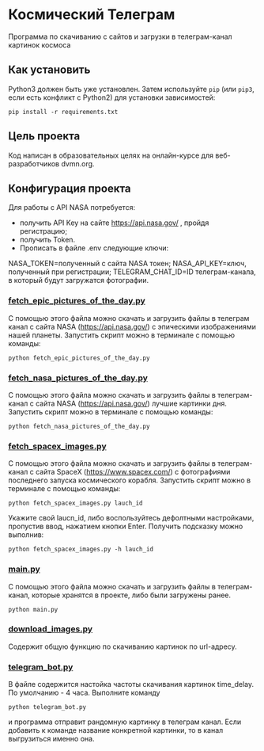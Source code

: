 # Космический Телеграм
Программа по скачиванию с сайтов и загрузки в телеграм-канал картинок космоса 

## Как установить

Python3 должен быть уже установлен. 
Затем используйте `pip` (или `pip3`, если есть конфликт с Python2) для установки зависимостей:
```
pip install -r requirements.txt
```

## Цель проекта
Код написан в образовательных целях на онлайн-курсе для веб-разработчиков dvmn.org.

## Конфигурация проекта
Для работы с API NASA потребуется:

- получить API Key на сайте https://api.nasa.gov/ , пройдя регистрацию;
- получить Token.
- Прописать в файле .env следующие ключи:

NASA_TOKEN=полученный с сайта NASA токен;
NASA_API_KEY=ключ, полученный при регистрации;
TELEGRAM_CHAT_ID=ID телеграм-канала, в который будут загружатся фотографии.

### [fetch_epic_pictures_of_the_day.py](fetch_epic_pictures_of_the_day.py)
С помощью этого файла можно скачать и загрузить файлы в телеграм канал с сайта NASA (https://api.nasa.gov/) с эпическими изображениями нашей планеты. Запустить скрипт можно в терминале с помощью команды:
```
python fetch_epic_pictures_of_the_day.py
```
### [fetch_nasa_pictures_of_the_day.py](fetch_nasa_pictures_of_the_day.py)
С помощью этого файла можно скачать и загрузить файлы в телеграм-канал с сайта NASA (https://api.nasa.gov/) лучшие картинки дня. Запустить скрипт можно в терминале с помощью команды:
```
python fetch_nasa_pictures_of_the_day.py
```
### [fetch_spacex_images.py](fetch_spacex_images.py)
С помощью этого файла можно скачать и загрузить файлы в телеграм-канал с сайта SpaceX (https://www.spacex.com/) с фотографиями последнего запуска космического корабля. Запустить скрипт можно в терминале с помощью команды:
```
python fetch_spacex_images.py lauch_id
```
Укажите свой laucn_id, либо воспользуйтесь дефолтными настройками, пропустив ввод, нажатием кнопки Enter. Получить подсказку можно выполнив:
```
python fetch_spacex_images.py -h lauch_id
```
### [main.py](main.py)
С помощью этого файла можно скачать и загрузить файлы в телеграм-канал, которые хранятся в проекте, либо были загружены ранее.
```
python main.py
```
### [download_images.py](download_images.py)
Содержит общую функцию по скачиванию картинок по url-адресу.

### [telegram_bot.py](telegram_bot.py)
В файле содержится настойка частоты скачивания картинок time_delay. По умолчанию - 4 часа.
Выполните команду
```
python telegram_bot.py
```
и программа отправит рандомную картинку в телеграм канал. Если добавить к команде название конкретной картинки, то в канал выгрузиться именно она.
